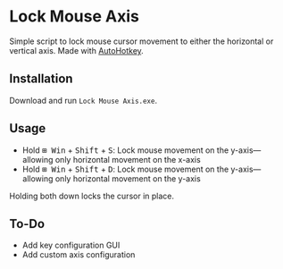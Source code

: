 # Lock Mouse Axis
Simple script to lock mouse cursor movement to either the horizontal or vertical axis. Made with [AutoHotkey](https://www.autohotkey.com/ "AutoHotkey").

## Installation

Download and run `Lock Mouse Axis.exe`.

## Usage

* Hold <kbd>⊞ Win</kbd> + <kbd>Shift</kbd> + <kbd>S</kbd>: Lock mouse movement on the y-axis—allowing only horizontal movement on the x-axis
* Hold <kbd>⊞ Win</kbd> + <kbd>Shift</kbd> + <kbd>D</kbd>: Lock mouse movement on the y-axis—allowing only horizontal movement on the y-axis

Holding both down locks the cursor in place.

## To-Do

* Add key configuration GUI
* Add custom axis configuration
